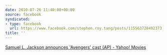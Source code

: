 ```yaml
---
date: 2010-07-26 11:40:00+00:00
source: facebook
syndicated:
- type: facebook
  url: https://www.facebook.com/stephen.roy.tang/posts/115563728492373
title: ''
---
```


[Samuel L. Jackson announces 'Avengers' cast (AP)  - Yahoo! Movies](http://movies.yahoo.com/news/movies.ap.org/samuel-l-jackson-announces-avengers-cast-ap)